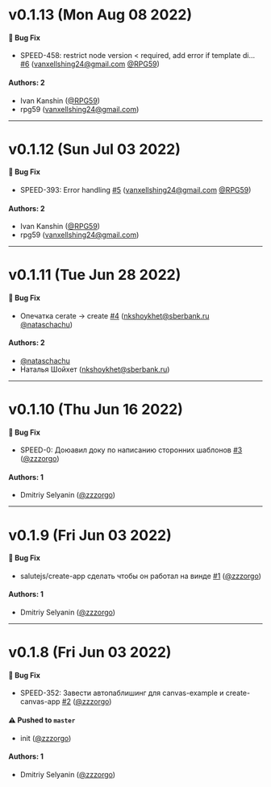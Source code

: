# v0.1.13 (Mon Aug 08 2022)

#### 🐛 Bug Fix

- SPEED-458: restrict node version < required, add error if template di… [#6](https://github.com/salute-developers/create-app/pull/6) (vanxellshing24@gmail.com [@RPG59](https://github.com/RPG59))

#### Authors: 2

- Ivan Kanshin ([@RPG59](https://github.com/RPG59))
- rpg59 (vanxellshing24@gmail.com)

---

# v0.1.12 (Sun Jul 03 2022)

#### 🐛 Bug Fix

- SPEED-393: Error handling [#5](https://github.com/salute-developers/create-app/pull/5) (vanxellshing24@gmail.com [@RPG59](https://github.com/RPG59))

#### Authors: 2

- Ivan Kanshin ([@RPG59](https://github.com/RPG59))
- rpg59 (vanxellshing24@gmail.com)

---

# v0.1.11 (Tue Jun 28 2022)

#### 🐛 Bug Fix

- Опечатка cerate -> create [#4](https://github.com/salute-developers/create-app/pull/4) (nkshoykhet@sberbank.ru [@nataschachu](https://github.com/nataschachu))

#### Authors: 2

- [@nataschachu](https://github.com/nataschachu)
- Наталья Шойхет (nkshoykhet@sberbank.ru)

---

# v0.1.10 (Thu Jun 16 2022)

#### 🐛 Bug Fix

- SPEED-0: Доюавил доку по написанию сторонних шаблонов [#3](https://github.com/salute-developers/create-app/pull/3) ([@zzzorgo](https://github.com/zzzorgo))

#### Authors: 1

- Dmitriy Selyanin ([@zzzorgo](https://github.com/zzzorgo))

---

# v0.1.9 (Fri Jun 03 2022)

#### 🐛 Bug Fix

- salutejs/create-app сделать чтобы он работал на винде [#1](https://github.com/salute-developers/create-app/pull/1) ([@zzzorgo](https://github.com/zzzorgo))

#### Authors: 1

- Dmitriy Selyanin ([@zzzorgo](https://github.com/zzzorgo))

---

# v0.1.8 (Fri Jun 03 2022)

#### 🐛 Bug Fix

- SPEED-352: Завести автопаблишинг для canvas-example и create-canvas-app [#2](https://github.com/salute-developers/create-app/pull/2) ([@zzzorgo](https://github.com/zzzorgo))

#### ⚠️ Pushed to `master`

- init ([@zzzorgo](https://github.com/zzzorgo))

#### Authors: 1

- Dmitriy Selyanin ([@zzzorgo](https://github.com/zzzorgo))
